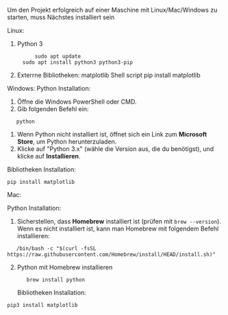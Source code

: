 Um den Projekt erfolgreich auf einer Maschine mit Linux/Mac/Windows zu starten, muss Nächstes installiert sein

Linux:
1. Python 3
```
         sudo apt update
     sudo apt install python3 python3-pip
```
2.  Exterrne Bibliotheken:
        matplotlib
Shell script
    pip install matplotlib


    
Windows:
Python Installation:
1. Öffne die Windows PowerShell oder CMD.
2. Gib folgenden Befehl ein:
```
   python
```
1. Wenn Python nicht installiert ist, öffnet sich ein Link zum **Microsoft Store**, um Python herunterzuladen.
2. Klicke auf "Python 3.x" (wähle die Version aus, die du benötigst), und klicke auf **Installieren**.

Bibliotheken Installation:
```
pip install matplotlib
```

Mac:

Python Installation:
1. Sicherstellen, dass **Homebrew** installiert ist (prüfen mit `brew --version`). Wenn es nicht installiert ist, kann man Homebrew mit folgendem Befehl installieren:
```
   /bin/bash -c "$(curl -fsSL https://raw.githubusercontent.com/Homebrew/install/HEAD/install.sh)"
```
2. Python mit Homebrew installieren

   ```
      brew install python
   ```

   Bibliotheken Installation:
```
pip3 install matplotlib
```
